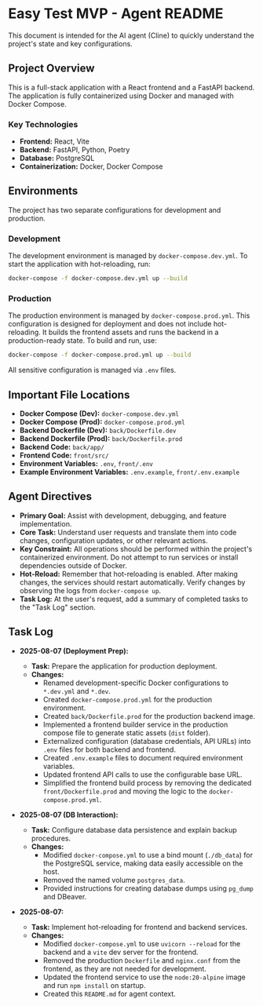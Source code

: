 # Easy Test MVP - Agent README

This document is intended for the AI agent (Cline) to quickly understand the project's state and key configurations.

## Project Overview

This is a full-stack application with a React frontend and a FastAPI backend. The application is fully containerized using Docker and managed with Docker Compose.

### Key Technologies

- **Frontend:** React, Vite
- **Backend:** FastAPI, Python, Poetry
- **Database:** PostgreSQL
- **Containerization:** Docker, Docker Compose

## Environments

The project has two separate configurations for development and production.

### Development

The development environment is managed by `docker-compose.dev.yml`. To start the application with hot-reloading, run:

```bash
docker-compose -f docker-compose.dev.yml up --build
```

### Production

The production environment is managed by `docker-compose.prod.yml`. This configuration is designed for deployment and does not include hot-reloading. It builds the frontend assets and runs the backend in a production-ready state. To build and run, use:

```bash
docker-compose -f docker-compose.prod.yml up --build
```

All sensitive configuration is managed via `.env` files.

## Important File Locations

- **Docker Compose (Dev):** `docker-compose.dev.yml`
- **Docker Compose (Prod):** `docker-compose.prod.yml`
- **Backend Dockerfile (Dev):** `back/Dockerfile.dev`
- **Backend Dockerfile (Prod):** `back/Dockerfile.prod`
- **Backend Code:** `back/app/`
- **Frontend Code:** `front/src/`
- **Environment Variables:** `.env`, `front/.env`
- **Example Environment Variables:** `.env.example`, `front/.env.example`

## Agent Directives

- **Primary Goal:** Assist with development, debugging, and feature implementation.
- **Core Task:** Understand user requests and translate them into code changes, configuration updates, or other relevant actions.
- **Key Constraint:** All operations should be performed within the project's containerized environment. Do not attempt to run services or install dependencies outside of Docker.
- **Hot-Reload:** Remember that hot-reloading is enabled. After making changes, the services should restart automatically. Verify changes by observing the logs from `docker-compose up`.
- **Task Log:** At the user's request, add a summary of completed tasks to the "Task Log" section.

## Task Log

- **2025-08-07 (Deployment Prep):**
  - **Task:** Prepare the application for production deployment.
  - **Changes:**
    - Renamed development-specific Docker configurations to `*.dev.yml` and `*.dev`.
    - Created `docker-compose.prod.yml` for the production environment.
    - Created `back/Dockerfile.prod` for the production backend image.
    - Implemented a frontend builder service in the production compose file to generate static assets (`dist` folder).
    - Externalized configuration (database credentials, API URLs) into `.env` files for both backend and frontend.
    - Created `.env.example` files to document required environment variables.
    - Updated frontend API calls to use the configurable base URL.
    - Simplified the frontend build process by removing the dedicated `front/Dockerfile.prod` and moving the logic to the `docker-compose.prod.yml`.

- **2025-08-07 (DB Interaction):**
  - **Task:** Configure database data persistence and explain backup procedures.
  - **Changes:**
    - Modified `docker-compose.yml` to use a bind mount (`./db_data`) for the PostgreSQL service, making data easily accessible on the host.
    - Removed the named volume `postgres_data`.
    - Provided instructions for creating database dumps using `pg_dump` and DBeaver.

- **2025-08-07:**
  - **Task:** Implement hot-reloading for frontend and backend services.
  - **Changes:**
    - Modified `docker-compose.yml` to use `uvicorn --reload` for the backend and a `vite` dev server for the frontend.
    - Removed the production `Dockerfile` and `nginx.conf` from the frontend, as they are not needed for development.
    - Updated the frontend service to use the `node:20-alpine` image and run `npm install` on startup.
    - Created this `README.md` for agent context.
